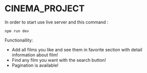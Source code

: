 # CINEMA_PROJECT
In order to start use live server and this command :
```
npm run dev
```
Functionallity:
  * Add all films you like and see them in favorite section with detail information about film!
  * Find any film you want with the search button!
  * Pagination is available!
